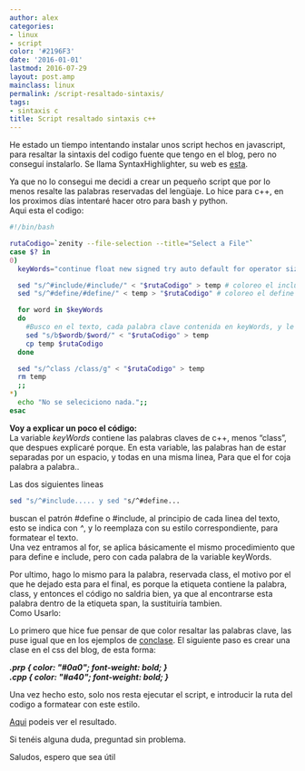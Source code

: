 ```yaml
---
author: alex
categories:
- linux
- script
color: '#2196F3'
date: '2016-01-01'
lastmod: 2016-07-29
layout: post.amp
mainclass: linux
permalink: /script-resaltado-sintaxis/
tags:
- sintaxis c
title: Script resaltado sintaxis c++
---
```


He estado un tiempo intentando instalar unos script hechos en javascript, para resaltar la sintaxis del codigo fuente que tengo en el blog, pero no conseguí instalarlo. Se llama SyntaxHighlighter, su web es <a href="http://alexgorbatchev.com/SyntaxHighlighter/" target="_blank">esta</a>.

Ya que no lo consegui me decidi a crear un pequeño script que por lo menos resalte las palabras reservadas del lengüaje. Lo hice para c++, en los proximos días intentaré hacer otro para bash y python.<br /> Aqui esta el codigo:

```bash
#!/bin/bash

rutaCodigo=`zenity --file-selection --title="Select a File"`
case $? in
0)
  keyWords="continue float new signed try auto default for operator sizeof typedef break delete friend private static union case do goto protected struct unsigned catch double if public switch virtual char else inline register template void enum int return this volatile const extern long short throw while bool cout cin using namespace"

  sed "s/^#include/#include/" < "$rutaCodigo" > temp # coloreo el include
  sed "s/^#define/#define/" < temp > "$rutaCodigo" # coloreo el define

  for word in $keyWords
  do
    #Busco en el texto, cada palabra clave contenida en keyWords, y le añado la etiqueta span
    sed "s/b$wordb/$word/" < "$rutaCodigo" > temp
    cp temp $rutaCodigo
  done

  sed "s/^class /class/g" < "$rutaCodigo" > temp
  rm temp
  ;;
*)
  echo "No se seleciciono nada.";;
esac
```


<b>Voy a explicar un poco el código:</b><br /> La variable <em>keyWords</em> contiene las palabras claves de c++, menos &#8220;class&#8221;, que despues explicaré porque. En esta variable, las palabras han de estar separadas por un espacio, y todas en una misma linea, Para que el for coja palabra a palabra..

Las dos siguientes lineas

```bash
sed "s/^#include..... y sed "s/^#define...
```

<p>
    buscan el patrón #define o #include, al principio de cada linea del texto, esto se indica con <em>^</em>, y lo reemplaza con su estilo correspondiente, para formatear el texto.<br /> Una vez entramos al for, se aplica básicamente el mismo procedimiento que para define e include, pero con cada palabra de la variable keyWords.
  </p>
<p>
    Por ultimo, hago lo mismo para la palabra, reservada class, el motivo por el que he dejado esta para el final, es porque la etiqueta <span class...="class..."> contiene la palabra, class, y entonces el código no saldria bien, ya que al encontrarse esta palabra dentro de la etiqueta span, la sustituiría tambien.<br /> Como Usarlo:
  </span></p>
<p>
    Lo primero que hice fue pensar de que color resaltar las palabras clave, las puse igual que en los ejemplos de <a href="http://conclase.net/" target="_blank">conclase</a>. El siguiente paso es crear una clase en el css del blog, de esta forma:
  </p>
<p>
<b><i>.prp { color: "#0a0"; font-weight: bold; }<br /> .cpp { color: "#a40"; font-weight: bold; }</i></b>
</p>
<p>
    Una vez hecho esto, solo nos resta ejecutar el script, e introducir la ruta del codigo a formatear con este estilo.
  </p>
<p>
<a href="http://bashyc.blogspot.com/p/curso-c.html#ejercicio111" target="_blank">Aqui</a> podeis ver el resultado.
  </p>
<p>
    Si tenéis alguna duda, preguntad sin problema.
  </p>
<p>
    Saludos, espero que sea útil<br />
</p>